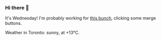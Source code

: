 ### Hi there :wave:

It's Wednesday! I'm probably working for [this bunch](https://github.com/kohofinancial), clicking some merge buttons.

Weather in Toronto: sunny, at +13°C.
